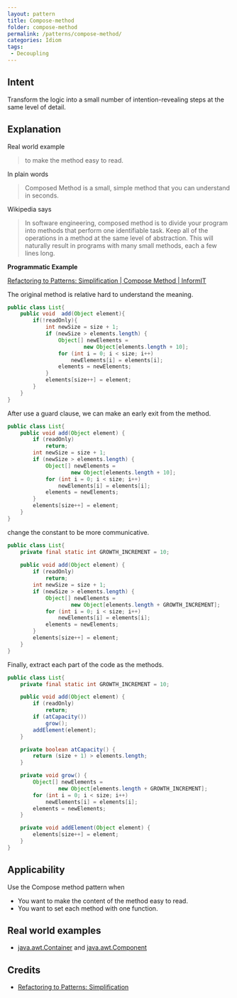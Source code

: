 ```yaml
---
layout: pattern
title: Compose-method
folder: compose-method
permalink: /patterns/compose-method/
categories: Idiom
tags:
 - Decoupling
---
```


## Intent

Transform the logic into a small number of intention-revealing steps at the same level of detail.

## Explanation

Real world example

> to make the method easy to read.

In plain words

> Composed Method is a small, simple method that you can understand in seconds.

Wikipedia says

> In software engineering, composed method is to divide your program into methods that perform one identifiable task. Keep all of the operations in a method at the same level of abstraction. This will naturally result in programs with many small methods, each a few lines long.

**Programmatic Example**

[Refactoring to Patterns: Simplification | Compose Method | InformIT](https://www.informit.com/articles/article.aspx?p=1398607)

The original method is relative hard to understand the meaning. 
```java
public class List{
    public void  add(Object element){
        if(!readOnly){
            int newSize = size + 1;
            if (newSize > elements.length) {
                Object[] newElements =
                        new Object[elements.length + 10];
                for (int i = 0; i < size; i++)
                    newElements[i] = elements[i];
                elements = newElements;
            }
            elements[size++] = element;
        }
    }
}
```

After use a guard clause, we can make an early exit from the method.

```java
public class List{
    public void add(Object element) {
        if (readOnly)
            return;
        int newSize = size + 1;
        if (newSize > elements.length) {
            Object[] newElements =
                    new Object[elements.length + 10];
            for (int i = 0; i < size; i++)
                newElements[i] = elements[i];
            elements = newElements;
        }
        elements[size++] = element;
    }
}
```

change the constant to be more communicative.

```java
public class List{
    private final static int GROWTH_INCREMENT = 10;
    
    public void add(Object element) {
        if (readOnly)
            return;
        int newSize = size + 1;
        if (newSize > elements.length) {
            Object[] newElements =
                    new Object[elements.length + GROWTH_INCREMENT];
            for (int i = 0; i < size; i++)
                newElements[i] = elements[i];
            elements = newElements;
        }
        elements[size++] = element;
    }
}
```

Finally, extract each part of the code as the methods.

```java
public class List{
    private final static int GROWTH_INCREMENT = 10;

    public void add(Object element) {
        if (readOnly)
            return;
        if (atCapacity())
            grow();
        addElement(element);
    }

    private boolean atCapacity() {
        return (size + 1) > elements.length;
    }

    private void grow() {
        Object[] newElements =
                new Object[elements.length + GROWTH_INCREMENT];
        for (int i = 0; i < size; i++)
            newElements[i] = elements[i];
        elements = newElements;
    }

    private void addElement(Object element) {
        elements[size++] = element;
    }
}
```

## Applicability

Use the Compose method pattern when

* You want to make the content of the method easy to read.
* You want to set each method with one function.

## Real world examples

* [java.awt.Container](http://docs.oracle.com/javase/8/docs/api/java/awt/Container.html) and [java.awt.Component](http://docs.oracle.com/javase/8/docs/api/java/awt/Component.html)

## Credits

* [Refactoring to Patterns: Simplification](https://www.informit.com/articles/article.aspx?p=1398607)